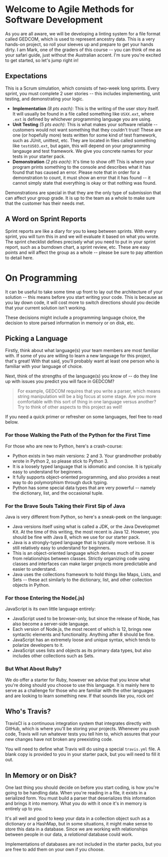 # Welcome to Agile Methods for Software Development

As you are all aware, we will be developing a linting system for a file format called GEDCOM, which is used to represent ancestry data.  This is a very hands-on project, so roll your sleeves up and prepare to get your hands dirty.  I am Mark, one of the graders of this course -- you can think of me as your safari guide, just without the Australian accent.  I'm sure you're excited to get started, so let's jump right in!

## Expectations
This is a Scrum simulation, which consists of two-week long sprints.  Every sprint, you must complete 2 user stories -- this includes implementing, unit testing, and demonstrating your logic.
- __Implementation__ _(8 pts each)_: This is the writing of the user story itself.  It will usually be found in a file called something like `USXX.ext`, where `.ext` is defined by whichever programming language you are using.
- __Unit Testing__ _(5 pts each)_: This is what makes your software reliable -- customers would not want something that they couldn't trust!  These are one (or hopefully more) tests written for some kind of test framework, such as JUnit, unittest, etc.  They are located in files called something like `testUS03.ext`, but again, this will depend on your programming langauge and test framework.  We give you concrete names for your tests in your starter pack.
- __Demonstration__ _(2 pts each)_: It's time to show off!  This is where your program prints something to the console and describes what it has found that has caused an error.  Please note that in order for a demonstration to count, it must show an error that it has found -- it cannot simply state that everything is okay or that nothing was found.

Demonstrations are special in that they are the only type of submission that can affect your group grade.  It is up to the team as a whole to make sure that the customer has their needs met.

## A Word on Sprint Reports
Sprint reports are like a diary for you to keep between sprints.  With every sprint, you will turn this in and we will evaluate it based on what you wrote.  The sprint checklist defines precisely what you need to put in your sprint report, such as a burndown chart, a sprint review, etc.  These are easy points and will affect the group as a whole -- please be sure to pay attention to detail here.

# On Programming
It can be useful to take some time up front to lay out the architecture of your solution -- this means before you start writing your code.  This is because as you lay down code, it will cost more to switch directions should you decide that your current solution isn't working.

These decisions might include a programming language choice, the decision to store parsed information in memory or on disk, etc.

## Picking a Language
Firstly, think about what language(s) your team members are most familiar with.  If some of you are willing to learn a new language for this project, that's great!  With that said, you'll probably want at least one person who is familiar with your language of choice.

Next, think of the strengths of the language(s) you know of -- do they line up with issues you predict you will face in GEDCOM?  

> For example, GEDCOM requires that you write a parser, which means string manipulation will be a big focus at some stage.  Are you more comfortable with this sort of thing in one language versus another?  Try to think of other aspects to this project as well!

If you need a quick primer or refresher on some languages, feel free to read below.

### For those Walking the Path of the Python for the First Time
For those who are new to Python, here's a crash-course:
- Python exists in two main versions: 2 and 3.  Your grandmother probably wrote in Python 2, so please stick to Python 3.
- It is a loosely typed language that is idiomatic and concise.  It is typically easy to understand for beginners.
- It fully supports object-oriented programming, and also provides a neat way to do polymorphism through duck typing.
- Python has some special data types that are very powerful -- namely the dictionary, list, and the occasional tuple.

### For the Brave Souls Taking their First Sip of Java
Java is very different from Python, so here's a sneak-peek on the language:
- Java versions itself using what is called a JDK, or the Java Developmet Kit.  At the time of this writing, the most recent is Java 12.  However, you should be fine with Java 8, which we use for our starter pack.
- Java is a strongly-typed language that is typically more verbose.  It is still relatively easy to understand for beginners.
- This is an object-oriented language which derives much of its power from relationships between classes.  Strictly organizing code using classes and interfaces can make larger projects more predictable and easier to understand.
- Java uses the collections framework to hold things like Maps, Lists, and Sets -- these act similarly to the dictionary, list, and other collection objects in Python.

### For those Entering the Node(.js)
JavaScript is its own little language entirely:
-  JavaScript used to be browser-only, but since the release of Node, has also become a server-side language.
-  Each version of Node.js, the most recent of which is 12, brings new syntactic elements and functionality.  Anything after 8 should be fine.
-  JavaScript has an extremely loose and unique syntax, which tends to polarize developers to it.
-  JavaScript uses lists and objects as its primary data types, but also includes other collections such as Sets.

### But What About Ruby?
We do offer a starter for Ruby, however we advise that you know what you're doing should you choose to use this language.  It is mainly here to serve as a challenge for those who are familiar with the other languages and are looking to learn something new.  If that sounds like you, rock on!

## Who's Travis?
TravisCI is a continuous integration system that integrates directly with GitHub, which is where you'll be storing your projects.  Whenever you push code, Travis will run whatever tests you tell him to, which assures that your new changes have not broken any preexisting code.

You will need to define what Travis will do using a special `travis.yml` file.  A blank copy is provided to you in your starter pack, but you will need to fill it out.

## In Memory or on Disk?
One last thing you should decide on before you start coding, is how you're going to be handling data.  When you're reading in a file, it exists in a serialized form.  You must build a parser that deserializes this information and brings it into memory.  What you do with it once it's in memory is entirely up to you.  

It's all well and good to keep your data in a collection object such as a dictionary or a HashMap, but in some situations, it might make sense to store this data in a database.  Since we are working with relationships between people in our data, a _relational_ database could work.

Implementations of databases are not included in the starter packs, but you are free to add them on your own if you choose.